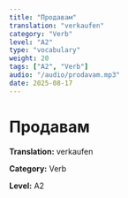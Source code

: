 ```yaml
---
title: "Продавам"
translation: "verkaufen"
category: "Verb"
level: "A2"
type: "vocabulary"
weight: 20
tags: ["A2", "Verb"]
audio: "/audio/prodavam.mp3"
date: 2025-08-17
---
```


# Продавам

**Translation:** verkaufen

**Category:** Verb

**Level:** A2

